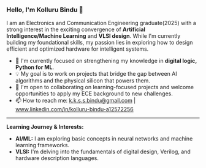 ### Hello, I'm Kolluru Bindu 👋

I am an Electronics and Communication Engineering graduate(2025) with a strong interest in the exciting convergence of **Artificial Intelligence/Machine Learning** and **VLSI design**. While I'm currently building my foundational skills, my passion lies in exploring how to design efficient and optimized hardware for intelligent systems.

- 🌱 I'm currently focused on strengthening my knowledge in **digital logic, Python for ML**.
- 💡 My goal is to work on projects that bridge the gap between AI algorithms and the physical silicon that powers them.
- 🤝 I'm open to collaborating on learning-focused projects and welcome opportunities to apply my ECE background to new challenges.
- 📫 How to reach me: k.k.s.s.bindu@gmail.com | www.linkedin.com/in/kolluru-bindu-a12572256

---

**Learning Journey & Interests:**

- **AI/ML:** I am exploring basic concepts in neural networks and machine learning frameworks.
- **VLSI:** I'm delving into the fundamentals of digital design, Verilog, and hardware description languages.
<!---
KKSSBindu1001/KKSSBindu1001 is a ✨ special ✨ repository because its `README.md` (this file) appears on your GitHub profile.
You can click the Preview link to take a look at your changes.
--->
